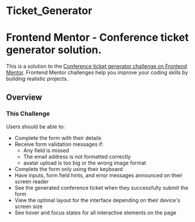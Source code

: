 # Ticket_Generator

# Frontend Mentor - Conference ticket generator solution.
This is a solution to the [Conference ticket generator challenge on Frontend Mentor](https://www.frontendmentor.io/challenges/conference-ticket-generator-oq5gFIU12w). Frontend Mentor challenges help you improve your coding skills by building realistic projects.

## Overview  


### This Challenge

Users should be able to:

* Complete the form with their details
* Receive form validation messages if:
  * Any field is missed
  * The email address is not formatted correctly
  * avatar upload is too big or the wrong image format
* Complete the form only using their keyboard
* Have inputs, form field hints, and error messages announced on their screen reader
* See the generated conference ticket when they successfully submit the form
* View the optimal layout for the interface depending on their device's screen size
* See hover and focus states for all interactive elements on the page
